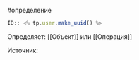 #определение

```javascript
ID:: <% tp.user.make_uuid() %>
```

Определяет: [[Объект]] или [[Операция]]

Источник: